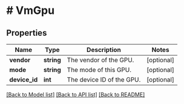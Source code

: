 # # VmGpu

## Properties

Name | Type | Description | Notes
------------ | ------------- | ------------- | -------------
**vendor** | **string** | The vendor of the GPU. | [optional]
**mode** | **string** | The mode of this GPU. | [optional]
**device_id** | **int** | The device ID of the GPU. | [optional]

[[Back to Model list]](../../README.md#models) [[Back to API list]](../../README.md#endpoints) [[Back to README]](../../README.md)
